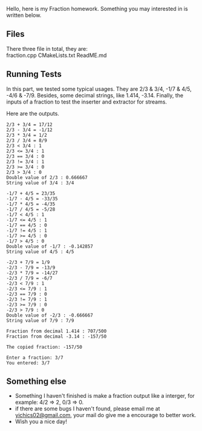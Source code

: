 Hello, here is my Fraction homework. Something you may interested in is written below.
## Files
There three file in total, they are:  
fraction.cpp
CMakeLists.txt
ReadME.md

## Running Tests

In this part, we tested some typical usages. They are 2/3 & 3/4, -1/7 & 4/5, -4/6 & -7/9. Besides, some decimal strings, like 1.414, -3.14. Finally, the inputs of a fraction to test the inserter and extractor for streams.

Here are the outputs.
```
2/3 + 3/4 = 17/12
2/3 - 3/4 = -1/12
2/3 * 3/4 = 1/2
2/3 / 3/4 = 8/9
2/3 < 3/4 : 1
2/3 <= 3/4 : 1
2/3 == 3/4 : 0
2/3 != 3/4 : 1
2/3 >= 3/4 : 0
2/3 > 3/4 : 0
Double value of 2/3 : 0.666667
String value of 3/4 : 3/4

-1/7 + 4/5 = 23/35
-1/7 - 4/5 = -33/35
-1/7 * 4/5 = -4/35
-1/7 / 4/5 = -5/28
-1/7 < 4/5 : 1
-1/7 <= 4/5 : 1
-1/7 == 4/5 : 0
-1/7 != 4/5 : 1
-1/7 >= 4/5 : 0
-1/7 > 4/5 : 0
Double value of -1/7 : -0.142857
String value of 4/5 : 4/5

-2/3 + 7/9 = 1/9
-2/3 - 7/9 = -13/9
-2/3 * 7/9 = -14/27
-2/3 / 7/9 = -6/7
-2/3 < 7/9 : 1
-2/3 <= 7/9 : 1
-2/3 == 7/9 : 0
-2/3 != 7/9 : 1
-2/3 >= 7/9 : 0
-2/3 > 7/9 : 0
Double value of -2/3 : -0.666667
String value of 7/9 : 7/9

Fraction from decimal 1.414 : 707/500
Fraction from decimal -3.14 : -157/50

The copied fraction: -157/50

Enter a fraction: 3/7
You entered: 3/7
```

## Something else
* Something I haven't finished is make a fraction output like a interger, for example: 4/2 => 2, 0/3 => 0. 
* if there are some bugs I haven't found, please email me at yichics02@gmail.com, your mail do give me a encourage to better work.  
* Wish you a nice day!